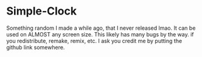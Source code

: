 # Simple-Clock
Something random I made a while ago, that I never released lmao.
It can be used on ALMOST any screen size.
This likely has many bugs by the way.
if you redistribute, remake, remix, etc. I ask you credit me by putting the github link somewhere.
